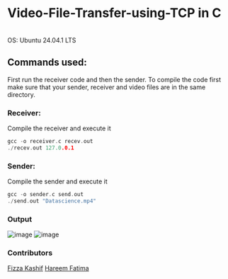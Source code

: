 # Video-File-Transfer-using-TCP in C

<br/>
OS: Ubuntu 24.04.1 LTS

<br/>

## Commands used:
First run the receiver code and then the sender. To compile the code first make sure that your sender, receiver and video files are in the same directory.
<br/>

### Receiver:
Compile the receiver and execute it
``` C
gcc -o receiver.c recev.out
./recev.out 127.0.0.1
```
### Sender:
Compile the sender and execute it
``` C
gcc -o sender.c send.out
./send.out "Datascience.mp4"
```
### Output
![image](https://github.com/user-attachments/assets/9fcc7e20-5009-4d8f-90c8-a8891512d55a)
![image](https://github.com/user-attachments/assets/df5b2454-578b-4628-af1a-94bdc5dcc61a)
<br/>
### Contributors
[Fizza Kashif](https://github.com/fizza49)
[Hareem Fatima](https://github.com/HareemFatima5)
